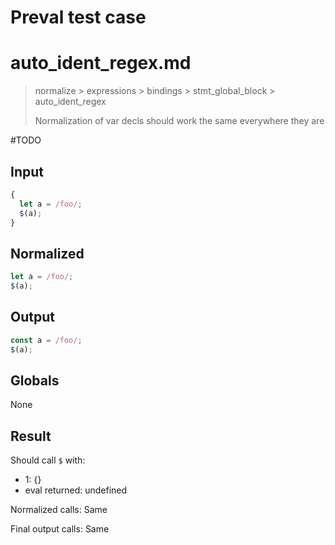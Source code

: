 # Preval test case

# auto_ident_regex.md

> normalize > expressions > bindings > stmt_global_block > auto_ident_regex
>
> Normalization of var decls should work the same everywhere they are

#TODO

## Input

`````js filename=intro
{
  let a = /foo/;
  $(a);
}
`````

## Normalized

`````js filename=intro
let a = /foo/;
$(a);
`````

## Output

`````js filename=intro
const a = /foo/;
$(a);
`````

## Globals

None

## Result

Should call `$` with:
 - 1: {}
 - eval returned: undefined

Normalized calls: Same

Final output calls: Same
